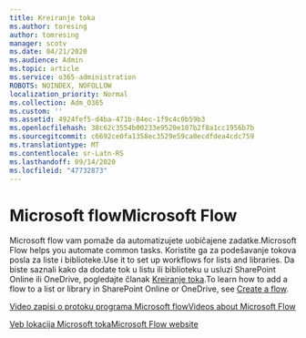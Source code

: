 ```yaml
---
title: Kreiranje toka
ms.author: toresing
author: tomresing
manager: scotv
ms.date: 04/21/2020
ms.audience: Admin
ms.topic: article
ms.service: o365-administration
ROBOTS: NOINDEX, NOFOLLOW
localization_priority: Normal
ms.collection: Adm_O365
ms.custom: ''
ms.assetid: 4924fef5-d4ba-471b-84ec-1f9c4c0b59b3
ms.openlocfilehash: 38c62c3554b00233e9520e107b2f8a1cc1956b7b
ms.sourcegitcommit: c6692ce0fa1358ec3529e59ca0ecdfdea4cdc759
ms.translationtype: MT
ms.contentlocale: sr-Latn-RS
ms.lasthandoff: 09/14/2020
ms.locfileid: "47732873"
---
```

# <a name="microsoft-flow"></a><span data-ttu-id="71f7c-102">Microsoft flow</span><span class="sxs-lookup"><span data-stu-id="71f7c-102">Microsoft Flow</span></span>

<span data-ttu-id="71f7c-103">Microsoft flow vam pomaže da automatizujete uobičajene zadatke.</span><span class="sxs-lookup"><span data-stu-id="71f7c-103">Microsoft Flow helps you automate common tasks.</span></span> <span data-ttu-id="71f7c-104">Koristite ga za podešavanje tokova posla za liste i biblioteke.</span><span class="sxs-lookup"><span data-stu-id="71f7c-104">Use it to set up workflows for lists and libraries.</span></span> <span data-ttu-id="71f7c-105">Da biste saznali kako da dodate tok u listu ili biblioteku u usluzi SharePoint Online ili OneDrive, pogledajte članak [Kreiranje toka](https://go.microsoft.com/fwlink/?linkid=869408).</span><span class="sxs-lookup"><span data-stu-id="71f7c-105">To learn how to add a flow to a list or library in SharePoint Online or OneDrive, see [Create a flow](https://go.microsoft.com/fwlink/?linkid=869408).</span></span>
  
[<span data-ttu-id="71f7c-106">Video zapisi o protoku programa Microsoft flow</span><span class="sxs-lookup"><span data-stu-id="71f7c-106">Videos about Microsoft Flow</span></span>](https://go.microsoft.com/fwlink/?linkid=864641)
  
[<span data-ttu-id="71f7c-107">Veb lokacija Microsoft toka</span><span class="sxs-lookup"><span data-stu-id="71f7c-107">Microsoft Flow website</span></span>](https://go.microsoft.com/fwlink/?linkid=864642)
  

